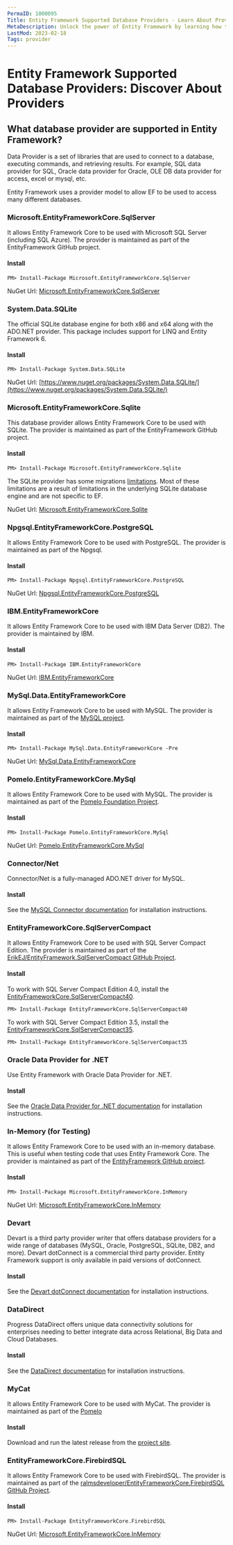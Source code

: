 ```yaml
---
PermaID: 1000095
Title: Entity Framework Supported Database Providers - Learn About Providers
MetaDescription: Unlock the power of Entity Framework by learning how to use database providers in your project.
LastMod: 2023-02-18
Tags: provider
---
```


# Entity Framework Supported Database Providers: Discover About Providers

## What database provider are supported in Entity Framework?  

Data Provider is a set of libraries that are used to connect to a database, executing commands, and retrieving results. For example, SQL data provider for SQL, Oracle data provider for Oracle, OLE DB data provider for access, excel or mysql, etc. 

Entity Framework uses a provider model to allow EF to be used to access many different databases.

### Microsoft.EntityFrameworkCore.SqlServer

It allows Entity Framework Core to be used with Microsoft SQL Server (including SQL Azure). The provider is maintained as part of the EntityFramework GitHub project.

#### Install

`PM> Install-Package Microsoft.EntityFrameworkCore.SqlServer`

NuGet Url: [Microsoft.EntityFrameworkCore.SqlServer](https://www.nuget.org/packages/Microsoft.EntityFrameworkCore.SqlServer/)

### System.Data.SQLite

The official SQLite database engine for both x86 and x64 along with the ADO.NET provider.  This package includes support for LINQ and Entity Framework 6.

#### Install

`PM> Install-Package System.Data.SQLite`

NuGet Url: [https://www.nuget.org/packages/System.Data.SQLite/](https://www.nuget.org/packages/System.Data.SQLite/)

### Microsoft.EntityFrameworkCore.Sqlite 

This database provider allows Entity Framework Core to be used with SQLite. The provider is maintained as part of the EntityFramework GitHub project.

#### Install

`PM> Install-Package Microsoft.EntityFrameworkCore.Sqlite`

The SQLite provider has some migrations [limitations](https://docs.microsoft.com/en-us/ef/core/providers/sqlite/limitations). Most of these limitations are a result of limitations in the underlying SQLite database engine and are not specific to EF.

NuGet Url: [Microsoft.EntityFrameworkCore.Sqlite](https://www.nuget.org/packages/Microsoft.EntityFrameworkCore.Sqlite/)

### Npgsql.EntityFrameworkCore.PostgreSQL

It allows Entity Framework Core to be used with PostgreSQL. The provider is maintained as part of the Npgsql.

#### Install

`PM> Install-Package Npgsql.EntityFrameworkCore.PostgreSQL`

NuGet Url: [Npgsql.EntityFrameworkCore.PostgreSQL](https://www.nuget.org/packages/Npgsql.EntityFrameworkCore.PostgreSQL/)

### IBM.EntityFrameworkCore

It allows Entity Framework Core to be used with IBM Data Server (DB2). The provider is maintained by IBM.

#### Install

`PM> Install-Package IBM.EntityFrameworkCore`

NuGet Url: [IBM.EntityFrameworkCore](https://www.nuget.org/packages/IBM.EntityFrameworkCore/)

### MySql.Data.EntityFrameworkCore

It allows Entity Framework Core to be used with MySQL. The provider is maintained as part of the [MySQL project](https://dev.mysql.com/).

#### Install

`PM> Install-Package MySql.Data.EntityFrameworkCore -Pre`

NuGet Url: [MySql.Data.EntityFrameworkCore](https://www.nuget.org/packages/MySql.Data.EntityFrameworkCore/8.0.10-rc)

### Pomelo.EntityFrameworkCore.MySql

It allows Entity Framework Core to be used with MySQL. The provider is maintained as part of the [Pomelo Foundation Project](https://github.com/PomeloFoundation/Pomelo.EntityFrameworkCore.MySql).

#### Install

`PM> Install-Package Pomelo.EntityFrameworkCore.MySql`

NuGet Url: [Pomelo.EntityFrameworkCore.MySql](https://www.nuget.org/packages/Pomelo.EntityFrameworkCore.MySql/)

### Connector/Net

Connector/Net is a fully-managed ADO.NET driver for MySQL.

#### Install

See the [MySQL Connector documentation](https://dev.mysql.com/doc/connector-net/en/connector-net-installation.html) for installation instructions.

### EntityFrameworkCore.SqlServerCompact

It allows Entity Framework Core to be used with SQL Server Compact Edition. The provider is maintained as part of the [ErikEJ/EntityFramework.SqlServerCompact GitHub Project](https://github.com/ErikEJ/EntityFramework.SqlServerCompact).

#### Install

To work with SQL Server Compact Edition 4.0, install the [EntityFrameworkCore.SqlServerCompact40](https://www.nuget.org/packages/EntityFrameworkCore.SqlServerCompact40).

`PM> Install-Package EntityFrameworkCore.SqlServerCompact40`

To work with SQL Server Compact Edition 3.5, install the [EntityFrameworkCore.SqlServerCompact35](https://www.nuget.org/packages/EntityFrameworkCore.SqlServerCompact35).

`PM> Install-Package EntityFrameworkCore.SqlServerCompact35`

### Oracle Data Provider for .NET

Use Entity Framework with Oracle Data Provider for .NET.

#### Install

See the [Oracle Data Provider for .NET documentation](https://www.oracle.com/technetwork/topics/dotnet/whatsnew/index.html) for installation instructions.

### In-Memory (for Testing)

It allows Entity Framework Core to be used with an in-memory database. This is useful when testing code that uses Entity Framework Core. The provider is maintained as part of the [EntityFramework GitHub project](https://github.com/aspnet/EntityFramework).

#### Install

`PM> Install-Package Microsoft.EntityFrameworkCore.InMemory`

NuGet Url: [Microsoft.EntityFrameworkCore.InMemory](https://www.nuget.org/packages/Microsoft.EntityFrameworkCore.InMemory/)

### Devart

Devart is a third party provider writer that offers database providers for a wide range of databases (MySQL, Oracle, PostgreSQL, SQLite, DB2, and more).  Devart dotConnect is a commercial third party provider. Entity Framework support is only available in paid versions of dotConnect.

#### Install

See the [Devart dotConnect documentation](https://www.devart.com/dotconnect/) for installation instructions.

### DataDirect

Progress DataDirect offers unique data connectivity solutions for enterprises needing to better integrate data across Relational, Big Data and Cloud Databases. 

#### Install

See the [DataDirect documentation](https://www.progress.com/datadirect-connectors) for installation instructions.

### MyCat

It allows Entity Framework Core to be used with MyCat. The provider is maintained as part of the [Pomelo](https://github.com/PomeloFoundation/Entity-Framework-Core-MyCat-Proxy)

#### Install

Download and run the latest release from the [project site](https://github.com/PomeloFoundation/Entity-Framework-Core-MyCat-Proxy/releases).

### EntityFrameworkCore.FirebirdSQL

It allows Entity Framework Core to be used with FirebirdSQL. The provider is maintained as part of the [ralmsdeveloper/EntityFrameworkCore.FirebirdSQL GitHub Project](https://github.com/ralmsdeveloper/EntityFrameworkCore.FirebirdSQL).

#### Install

`PM> Install-Package EntityFrameworkCore.FirebirdSQL`

NuGet Url: [Microsoft.EntityFrameworkCore.InMemory](https://www.nuget.org/packages/Microsoft.EntityFrameworkCore.InMemory/)